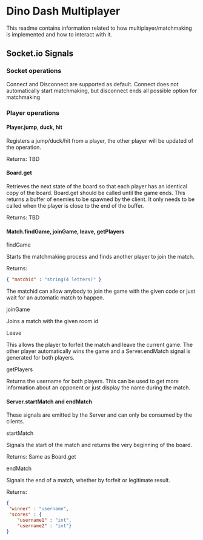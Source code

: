 # Dino Dash Multiplayer 
This readme contains information related to how multiplayer/matchmaking is implemented and how to interact with it.
## Socket.io Signals
 ### Socket operations
 Connect and Disconnect are supported as default. Connect does not automatically start matchmaking, but disconnect ends all possible option for matchmaking
 ### Player operations
 #### Player.jump, duck, hit
 Registers a jump/duck/hit from a player, the other player will be updated of the operation. 

Returns: TBD
 #### Board.get
 Retrieves the next state of the board so that each player has  an identical copy of the board. Board.get should be called  until the game ends. This returns a buffer of enemies to be spawned by the client. It only needs to be called when the player is close to the end of the buffer.
 
Returns: TBD
#### Match.findGame, joinGame, leave, getPlayers
findGame

Starts the matchmaking process and finds another player to join the match. 

Returns: 
```json
{ "matchid" : "string(4 letters)" }
```
The matchid can allow anybody to join the game with the given code or just wait for an automatic match to happen.

joinGame

Joins a match with the given room id

Leave

This allows the player to forfeit the match and leave the current game. The other player automatically wins the game and a Server.endMatch signal is generated for both players.

getPlayers

Returns the username for both players. This can be used to get more information about an opponent or just display the name during the match.

#### Server.startMatch and endMatch
These signals are emitted by the Server and can only be consumed by the clients. 

startMatch 

Signals the start of the match and returns the very beginning of the board.

Returns: Same as Board.get

endMatch

Signals the end of a match, whether by forfeit or legitimate result.

Returns:

```json
{
 "winner" : "username",
 "scores" : {
	"username1" : "int",
	"username2" : "int"}
}
```
